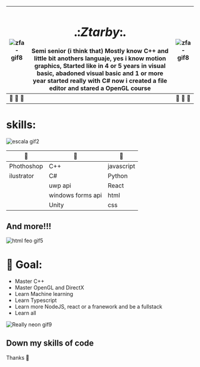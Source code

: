<!-- ![ztb ico](https://user-images.githubusercontent.com/58752746/118578261-74846600-b751-11eb-9788-76dacd684c98.png) ddd -->


 ![zfa-gif8](https://user-images.githubusercontent.com/58752746/111704965-8dca6e00-8805-11eb-85bf-a299c81b6467.gif)  | <h1> .:*Ztarby*:. </h1>  Semi senior (i think that) Mostly know C++ and little bit anothers languaje, yes i know motion graphics, Started like in 4 or 5 years in visual basic, abadoned visual basic and 1 or more year started really with C# now i created a file editor and stared a OpenGL course | ![zfa-gif8](https://user-images.githubusercontent.com/58752746/111704965-8dca6e00-8805-11eb-85bf-a299c81b6467.gif)
--|--|--
🌈 🌈 🌈 |  | 🌈 🌈 🌈 



# skills:

![escala gif2](https://user-images.githubusercontent.com/58752746/117097613-b95fd400-ad31-11eb-93e6-ba9350452f32.gif)

| 🥇 | 🥈 | 🥉 |
--|--|--
|Phothoshop|C++|javascript|
|ilustrator|C#|Python|
| |uwp api | React|
| | windows forms api |html |
| |Unity |css |

## **And more!!!**

![html feo gif5](https://user-images.githubusercontent.com/58752746/117098084-11e3a100-ad33-11eb-9ab0-30e6197661b8.gif)

# 🏴 Goal: 
- Master C++
- Master OpenGL and DirectX
- Learn Machine learning
- Learn Typescript
- Learn more NodeJS, react or a franework and be a fullstack
- Learn all

![Really neon gif9](https://user-images.githubusercontent.com/58752746/118576512-47828400-b74e-11eb-8b24-0b72293754ac.gif)

## Down my skills of code
Thanks 🖤
<!--
**ztarby/ztarby** is a ✨ _special_ ✨ repository because its `README.md` (this file) appears on your GitHub profile.

Here are some ideas to get you started:

- 🔭 I’m currently working on ...
- 🌱 I’m currently learning ...
- 👯 I’m looking to collaborate on ...
- 🤔 I’m looking for help with ...
- 💬 Ask me about ...
- 📫 How to reach me: ...![ztb ico](https://user-images.githubusercontent.com/58752746/111701925-24e0f700-8801-11eb-8722-c2a5ffac75c0.png)


- 😄 Pronouns: ...

- ⚡ Fun fact: ...
-->
